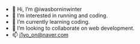 - 👋 Hi, I’m @iwasborninwinter
- 👀 I’m interested in running and coding.
- 🌱 I’m currently learning coding.
- 💞️ I’m looking to collaborate on web development.
- 📫 j1yo_on@naver.com

<!---
iwasborninwinter/iwasborninwinter is a ✨ special ✨ repository because its `README.md` (this file) appears on your GitHub profile.
You can click the Preview link to take a look at your changes.
--->
